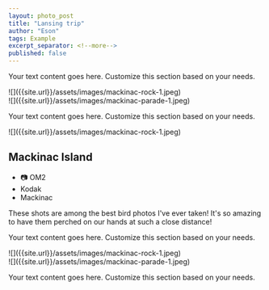 ```yaml
---
layout: photo_post
title: "Lansing trip"
author: "Eson"
tags: Example
excerpt_separator: <!--more-->
published: false
---
```




<div class="side-by-side-container">
<div class="left-content">
<!-- <h2>Your Text Heading</h2> -->
<p>Your text content goes here. Customize this section based on your needs.</p>
</div>
<div class="right-content" markdown="1">
![]({{site.url}}/assets/images/mackinac-rock-1.jpeg)
</div>
</div>



<div class="side-by-side-container">
<div class="left-content" markdown="1">
![]({{site.url}}/assets/images/mackinac-parade-1.jpeg)
</div>
<div class="right-content">
<!-- <h2>Your Text Heading</h2> -->
<p>Your text content goes here. Customize this section based on your needs.</p>
</div>
</div>


<div class="side-by-side-container">

<div class="right-content" markdown="1">
![]({{site.url}}/assets/images/mackinac-rock-1.jpeg)
</div>

<div class="left-content" markdown="1">
<h2>Mackinac Island</h2>

- 📷 OM2
- Kodak
- Mackinac
  
These shots are among the best bird photos I've ever taken! It's so amazing to have them perched on our hands at such a close distance!
</div>

</div>



<div class="side-by-side-container">
<div class="left-content">
<!-- <h2>Your Text Heading</h2> -->
<p>Your text content goes here. Customize this section based on your needs.</p>
</div>
<div class="right-content" markdown="1">
![]({{site.url}}/assets/images/mackinac-rock-1.jpeg)
</div>
</div>



  <div class="side-by-side-container">
  <div class="left-content" markdown="1">
  ![]({{site.url}}/assets/images/mackinac-parade-1.jpeg)
  </div>
  <div class="right-content">
  <!-- <h2>Your Text Heading</h2> -->
  <p>Your text content goes here. Customize this section based on your needs.</p>
  </div>
  </div>




